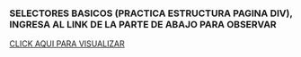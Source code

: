 ###  SELECTORES BASICOS  (PRACTICA ESTRUCTURA PAGINA DIV),  INGRESA AL LINK DE LA PARTE DE ABAJO PARA OBSERVAR 
[ CLICK AQUI PARA VISUALIZAR ](https://breinnerbenitez.github.io/Css-estructuraPagina/)
